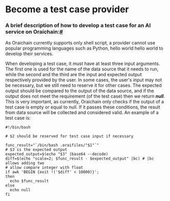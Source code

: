 # Become a test case provider

### A brief description of how to develop a test case for an AI service on Oraichain:[#](https://docs.orai.io/docs/Developers/become-a-tc-provider#a-brief-description-of-how-to-develop-a-test-case-for-an-ai-service-on-oraichain)

As Oraichain currently supports only shell script, a provider cannot use popular programming languages such as Python, hello world hello world to develop their services.

When developing a test case, it must have at least three input arguments. The first one is used for the name of the data source that it needs to run, while the second and the third are the input and expected output respectively provided by the user. In some cases, the user's input may not be necessary, but we still need to reserve it for other cases. The expected output should be compared to the output of the data source, and if the output does not meet the requirement (of the test case) then we return _**null**_. This is very important, as currently, Oraichain only checks if the output of a test case is empty or equal to null. If it passes these conditions, the result from data source will be collected and considered valid. An example of a test case is:

```
#!/bin/bash

# $2 should be reserved for test case input if necessary

func_result="`/bin/bash .oraifiles/"$1"`"
# $3 is the expected output
expected_output=$(echo "$3" |base64 --decode)
diff=$(echo "scale=2; $func_result - $expected_output" |bc) # |bc allows adding two 
# allow compare integer with float
if awk 'BEGIN {exit !('$diff' < 10000)}';
then 
  echo $func_result
else
  echo null
fi
```
